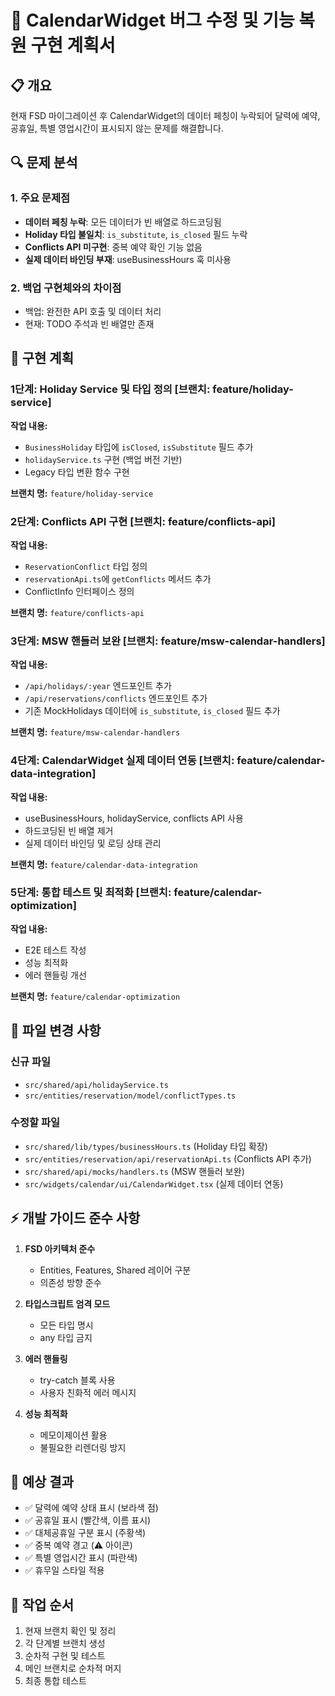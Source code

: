 # 📅 CalendarWidget 버그 수정 및 기능 복원 구현 계획서

## 📋 개요

현재 FSD 마이그레이션 후 CalendarWidget의 데이터 페칭이 누락되어 달력에 예약, 공휴일, 특별 영업시간이 표시되지 않는 문제를 해결합니다.

## 🔍 문제 분석

### 1. 주요 문제점
- **데이터 페칭 누락**: 모든 데이터가 빈 배열로 하드코딩됨
- **Holiday 타입 불일치**: `is_substitute`, `is_closed` 필드 누락  
- **Conflicts API 미구현**: 중복 예약 확인 기능 없음
- **실제 데이터 바인딩 부재**: useBusinessHours 훅 미사용

### 2. 백업 구현체와의 차이점
- 백업: 완전한 API 호출 및 데이터 처리
- 현재: TODO 주석과 빈 배열만 존재

## 🚀 구현 계획

### 1단계: Holiday Service 및 타입 정의 [브랜치: feature/holiday-service]
**작업 내용:**
- `BusinessHoliday` 타입에 `isClosed`, `isSubstitute` 필드 추가
- `holidayService.ts` 구현 (백업 버전 기반)
- Legacy 타입 변환 함수 구현

**브랜치 명:** `feature/holiday-service`

### 2단계: Conflicts API 구현 [브랜치: feature/conflicts-api]
**작업 내용:**
- `ReservationConflict` 타입 정의
- `reservationApi.ts`에 `getConflicts` 메서드 추가
- ConflictInfo 인터페이스 정의

**브랜치 명:** `feature/conflicts-api`

### 3단계: MSW 핸들러 보완 [브랜치: feature/msw-calendar-handlers]
**작업 내용:**
- `/api/holidays/:year` 엔드포인트 추가
- `/api/reservations/conflicts` 엔드포인트 추가
- 기존 MockHolidays 데이터에 `is_substitute`, `is_closed` 필드 추가

**브랜치 명:** `feature/msw-calendar-handlers`

### 4단계: CalendarWidget 실제 데이터 연동 [브랜치: feature/calendar-data-integration]
**작업 내용:**
- useBusinessHours, holidayService, conflicts API 사용
- 하드코딩된 빈 배열 제거
- 실제 데이터 바인딩 및 로딩 상태 관리

**브랜치 명:** `feature/calendar-data-integration`

### 5단계: 통합 테스트 및 최적화 [브랜치: feature/calendar-optimization]
**작업 내용:**
- E2E 테스트 작성
- 성능 최적화
- 에러 핸들링 개선

**브랜치 명:** `feature/calendar-optimization`

## 📁 파일 변경 사항

### 신규 파일
- `src/shared/api/holidayService.ts`
- `src/entities/reservation/model/conflictTypes.ts`

### 수정할 파일
- `src/shared/lib/types/businessHours.ts` (Holiday 타입 확장)
- `src/entities/reservation/api/reservationApi.ts` (Conflicts API 추가)
- `src/shared/api/mocks/handlers.ts` (MSW 핸들러 보완)
- `src/widgets/calendar/ui/CalendarWidget.tsx` (실제 데이터 연동)

## ⚡ 개발 가이드 준수 사항

1. **FSD 아키텍처 준수**
   - Entities, Features, Shared 레이어 구분
   - 의존성 방향 준수

2. **타입스크립트 엄격 모드**
   - 모든 타입 명시
   - any 타입 금지

3. **에러 핸들링**
   - try-catch 블록 사용
   - 사용자 친화적 에러 메시지

4. **성능 최적화**
   - 메모이제이션 활용
   - 불필요한 리렌더링 방지

## 🎯 예상 결과

- ✅ 달력에 예약 상태 표시 (보라색 점)
- ✅ 공휴일 표시 (빨간색, 이름 표시)
- ✅ 대체공휴일 구분 표시 (주황색)
- ✅ 중복 예약 경고 (⚠️ 아이콘)
- ✅ 특별 영업시간 표시 (파란색)
- ✅ 휴무일 스타일 적용

## 📝 작업 순서

1. 현재 브랜치 확인 및 정리
2. 각 단계별 브랜치 생성
3. 순차적 구현 및 테스트
4. 메인 브랜치로 순차적 머지
5. 최종 통합 테스트